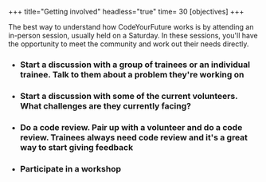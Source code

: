 +++
title="Getting involved"
headless="true"
time= 30
[objectives]
+++

The best way to understand how CodeYourFuture works is by attending an in-person session, usually held on a Saturday. In these sessions, you'll have the opportunity to meet the community and work out their needs directly.

- ### Start a discussion with a group of trainees or an individual trainee. Talk to them about a problem they're working on

- ### Start a discussion with some of the current volunteers. What challenges are they currently facing?

- ### Do a code review. Pair up with a volunteer and do a code review. Trainees always need code review and it's a great way to start giving feedback

- ### Participate in a workshop
